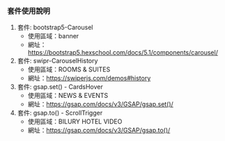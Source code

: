### 套件使用說明
1. 套件: bootstrap5-Carousel
   - 使用區域：banner
   - 網址：https://bootstrap5.hexschool.com/docs/5.1/components/carousel/
2. 套件: swipr-CarouselHistory
   - 使用區域：ROOMS & SUITES
   - 網址：https://swiperjs.com/demos#history
3. 套件: gsap.set() - CardsHover
   - 使用區域：NEWS & EVENTS
   - 網址：https://gsap.com/docs/v3/GSAP/gsap.set()/
4. 套件: gsap.to() - ScrollTrigger
   - 使用區域：BILURY HOTEL VIDEO
   - 網址：https://gsap.com/docs/v3/GSAP/gsap.to()/